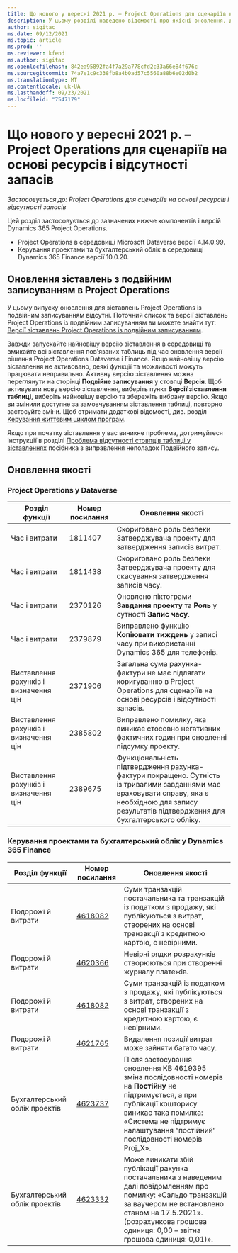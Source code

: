 ```yaml
---
title: Що нового у вересні 2021 р. – Project Operations для сценаріїв на основі ресурсів і відсутності запасів
description: У цьому розділі наведено відомості про якісні оновлення, доступні у випуску Project Operations для сценаріїв на основі ресурсів і відсутності запасів від вересня 2021 р.
author: sigitac
ms.date: 09/12/2021
ms.topic: article
ms.prod: ''
ms.reviewer: kfend
ms.author: sigitac
ms.openlocfilehash: 842ea95892fa4f7a29a778cfd2c33a66e84f676c
ms.sourcegitcommit: 74a7e1c9c338fb8a4b0ad57c5560a88b6e02d0b2
ms.translationtype: MT
ms.contentlocale: uk-UA
ms.lasthandoff: 09/23/2021
ms.locfileid: "7547179"
---
```

# <a name="whats-new-september-2021---project-operations-for-resourcenon-stocked-based-scenarios"></a>Що нового у вересні 2021 р. – Project Operations для сценаріїв на основі ресурсів і відсутності запасів

*Застосовується до: Project Operations для сценаріїв на основі ресурсів і відсутності запасів*

Цей розділ застосовується до зазначених нижче компонентів і версій Dynamics 365 Project Operations.

   - Project Operations в середовищі Microsoft Dataverse версії 4.14.0.99.
   - Керування проектами та бухгалтерський облік в середовищі Dynamics 365 Finance версії 10.0.20.

## <a name="project-operations-dual-write-maps-updates"></a>Оновлення зіставлень з подвійним записуванням в Project Operations

У цьому випуску оновлення для зіставлень Project Operations із подвійним записуванням відсутні. Поточний список та версії зіставлень Project Operations із подвійним записуванням ви можете знайти тут: [Версії зіставлень Project Operations із подвійним записуванням](../environment/resource-dual-write-maps.md).

Завжди запускайте найновішу версію зіставлення в середовищі та вмикайте всі зіставлення пов'язаних таблиць під час оновлення версії рішення Project Operations Dataverse і Finance. Якщо найновішу версію зіставлення не активовано, деякі функції та можливості можуть працювати неправильно. Активну версію зіставлення можна переглянути на сторінці **Подвійне записування** у стовпці **Версія**. Щоб активувати нову версію зіставлення, виберіть пункт **Версії зіставлення таблиці**, виберіть найновішу версію та збережіть вибрану версію. Якщо ви змінили доступне за замовчуванням зіставлення таблиці, повторно застосуйте зміни. Щоб отримати додаткові відомості, див. розділ [Керування життєвим циклом програм](/dynamics365/fin-ops-core/dev-itpro/data-entities/dual-write/app-lifecycle-management).

Якщо при початку зіставлення у вас виникне проблема, дотримуйтеся інструкції в розділі [Проблема відсутності стовпців таблиці у зіставленнях](/dynamics365/fin-ops-core/dev-itpro/data-entities/dual-write/dual-write-troubleshooting-finops-upgrades#missing-table-columns-issue-on-maps) посібника з виправлення неполадок Подвійного запису.

## <a name="quality-updates"></a>Оновлення якості

### <a name="project-operations-on-dataverse"></a>Project Operations у Dataverse

| **Розділ функції** | **Номер посилання** | **Оновлення якості** |
| --- | --- | --- |
| Час і витрати | 1811407 | Скориговано роль безпеки Затверджувача проекту для затвердження записів витрат. |
| Час і витрати | 1811438 | Скориговано роль безпеки Затверджувача проекту для скасування затвердження записів часу. |
| Час і витрати | 2370126 | Оновлено піктограми **Завдання проекту** та **Роль** у сутності **Запис часу**. |
| Час і витрати | 2379879 | Виправлено функцію **Копіювати тиждень** у записі часу при використанні Dynamics 365 для телефонів. |
| Виставлення рахунків і визначення цін | 2371906 | Загальна сума рахунка-фактури не має підлягати коригуванню в Project Operations для сценаріїв на основі ресурсів і відсутності запасів. |
| Виставлення рахунків і визначення цін | 2385802 | Виправлено помилку, яка виникає стосовно негативних фактичних годин при оновленні підсумку проекту. |
| Виставлення рахунків і визначення цін | 2389675 | Функціональність підтвердження рахунка-фактури покращено. Сутність із тривалими завданнями має враховувати справу, яка є необхідною для запису результатів підтвердження для бухгалтерського обліку. |

### <a name="project-management-and-accounting-in-dynamics-365-finance"></a>Керування проектами та бухгалтерський облік у Dynamics 365 Finance

| Розділ функції | Номер посилання | Оновлення якості |
| --- | --- | --- |
| Подорожі й витрати | [4618082](https://fix.lcs.dynamics.com/Issue/Details?kb=4618082&amp;bugId=583101&amp;dbType=3&amp;qc=9c85ac8ca1e5e9cd07fac9e9aa2cb0914724e28b86ad3339dacf7741f554c605) | Суми транзакцій постачальника та транзакцій із податком з продажу, які публікуються з витрат, створених на основі транзакції з кредитною картою, є невірними. |
| Подорожі й витрати | [4620366](https://fix.lcs.dynamics.com/Issue/Details?kb=4620366&amp;bugId=579485&amp;dbType=3&amp;qc=e864789bd95505ea624c537d585bf113c2de60b97c88439d44693dbd85aa8e92) | Невірні рядки розрахунків створюються при створенні журналу платежів. |
| Подорожі й витрати | [4618082](https://fix.lcs.dynamics.com/Issue/Details?kb=4618082&amp;bugId=583101&amp;dbType=3&amp;qc=9c85ac8ca1e5e9cd07fac9e9aa2cb0914724e28b86ad3339dacf7741f554c605) | Суми транзакцій із податком з продажу, які публікуються з витрат, створених на основі транзакції з кредитною картою, є невірними. |
| Подорожі й витрати | [4621765](https://fix.lcs.dynamics.com/Issue/Details?kb=4621765&amp;bugId=587306&amp;dbType=3&amp;qc=6fbfad0123d4e95eaf8d5a5a2f6c354577c991b7905c852ab02d1f94e728a876) | Видалення позиції витрат може зайняти багато часу. |
| Бухгалтерський облік проектів | [4623737](https://fix.lcs.dynamics.com/Issue/Details?kb=4623737&amp;bugId=598109&amp;dbType=3&amp;qc=4101fc5865201e21815299f2ff11ae46d5d5370510868df86c25ee09a8ca1a0c) | Після застосування оновлення KB 4619395 зміна послідовності номерів на **Постійну** не підтримується, а при публікації кошторису виникає така помилка: «Система не підтримує налаштування “постійний” послідовності номерів Proj_X». |
| Бухгалтерський облік проектів | [4623332](https://fix.lcs.dynamics.com/Issue/Details?kb=4623332&amp;bugId=586034&amp;dbType=3&amp;qc=2f64bb1977c4a9c9dd2ce9de7e72230b86eca14b6295c5bbfb614ea97ad81caf) | Може виникати збій публікації рахунка постачальника з наведеним далі повідомленням про помилку: «Сальдо транзакцій за ваучером не встановлено станом на 17.5.2021». (розрахункова грошова одиниця: 0,00 – звітна грошова одиниця: 0,01)». |
